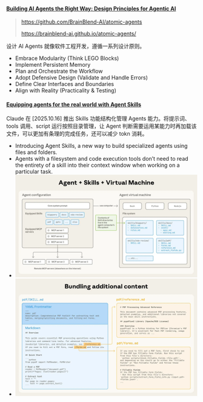 #### [Building AI Agents the Right Way: Design Principles for Agentic AI](https://freedium.cfd/https://ai.gopubby.com/building-ai-agents-the-right-way-design-principles-for-agentic-ai-47d1b92f0124)

> https://github.com/BrainBlend-AI/atomic-agents
>
> https://brainblend-ai.github.io/atomic-agents/

设计 AI Agents 就像软件工程开发，遵循一系列设计原则。

+ Embrace Modularity (Think LEGO Blocks)
+ Implement Persistent Memory
+ Plan and Orchestrate the Workflow
+ Adopt Defensive Design (Validate and Handle Errors)
+ Define Clear Interfaces and Boundaries
+ Align with Reality (Practicality & Testing)



#### [Equipping agents for the real world with Agent Skills](https://www.anthropic.com/engineering/equipping-agents-for-the-real-world-with-agent-skills)

Claude 在 [2025.10.16] 推出 Skills 功能结构化管理 Agents 能力。将提示词、tools 调用、script 运行按照目录管理，让 Agent 判断需要运用某能力时再加载该文件，可以更加有条理的完成任务，还可以减少 tokn 消耗。

+ Introducing Agent Skills, a new way to build specialized agents using files and folders.
+ Agents with a filesystem and code execution tools don’t need to read the entirety of a skill into their context window when working on a particular task. 
+ <img src='images/Agent + Skills + Virtual Machine.jpg' >
+ <img src='images/Claude Skill Content.jpg' >


